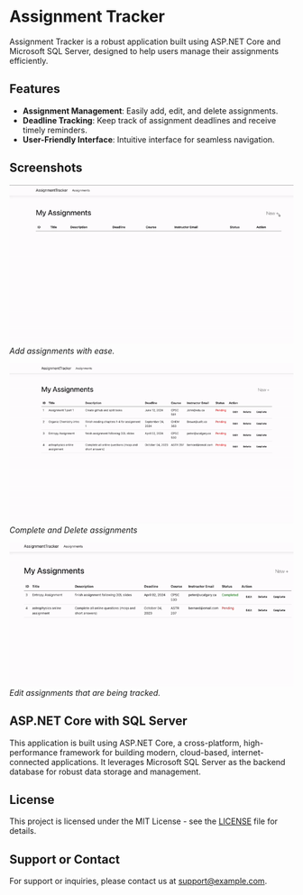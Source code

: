 # Assignment Tracker

Assignment Tracker is a robust application built using ASP.NET Core and Microsoft SQL Server, designed to help users manage their assignments efficiently.

## Features

- **Assignment Management**: Easily add, edit, and delete assignments.
- **Deadline Tracking**: Keep track of assignment deadlines and receive timely reminders.
- **User-Friendly Interface**: Intuitive interface for seamless navigation.

## Screenshots

![Screenshot 1](https://github.com/nkouki98/Assignment-Tracker/blob/main/Createassignment.gif)  
*Add assignments with ease.*

![Screenshot 2](https://github.com/nkouki98/Assignment-Tracker/blob/main/completeordelete.gif)  
*Complete and Delete assignments*

![Screenshot 3](https://github.com/nkouki98/Assignment-Tracker/blob/main/Editassignment.gif)  
*Edit assignments that are being tracked.*

## ASP.NET Core with SQL Server 

This application is built using ASP.NET Core, a cross-platform, high-performance framework for building modern, cloud-based, internet-connected applications. It leverages Microsoft SQL Server as the backend database for robust data storage and management.

## License

This project is licensed under the MIT License - see the [LICENSE](link-to-license) file for details.

## Support or Contact

For support or inquiries, please contact us at [support@example.com](mailto:support@example.com).

